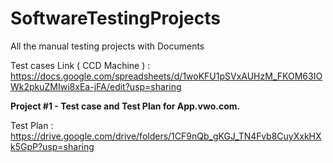 # SoftwareTestingProjects
All the manual testing projects with Documents

Test cases Link ( CCD Machine )  : https://docs.google.com/spreadsheets/d/1woKFU1pSVxAUHzM_FKOM63IOWk2pkuZMIwi8xEa-jFA/edit?usp=sharing


**Project #1 - Test case and Test Plan for App.vwo.com.**

Test Plan : https://drive.google.com/drive/folders/1CF9nQb_gKGJ_TN4Fvb8CuyXxkHXk5GpP?usp=sharing
